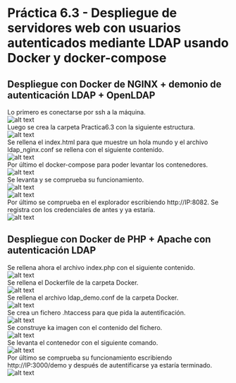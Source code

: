 # Práctica 6.3 - Despliegue de servidores web con usuarios autenticados mediante LDAP usando Docker y docker-compose

## Despliegue con Docker de NGINX + demonio de autenticación LDAP + OpenLDAP
Lo primero es conectarse por ssh a la máquina. <br>
![alt text](images5/image-23.png) <br>
Luego se crea la carpeta Practica6.3 con la siguiente estructura. <br>
![alt text](images5/image-24.png) <br>
Se rellena el index.html para que muestre un hola mundo y el archivo ldap_nginx.conf se rellena con el siguiente contenido. <br>
![alt text](images5/image-25.png) <br>
Por último el docker-compose para poder levantar los contenedores. <br>
![alt text](images5/image-30.png) <br>
Se levanta y se comprueba su funcionamiento. <br>
![alt text](images5/image-27.png) <br>
![alt text](images5/image-29.png) <br>
Por último se comprueba en el explorador escribiendo http://IP:8082. Se registra con los credenciales de antes y ya estaría. <br>
![alt text](images5/image-28.png) <br>

## Despliegue con Docker de PHP + Apache con autenticación LDAP
Se rellena ahora el archivo index.php con el siguiente contenido. <br>
![alt text](images5/image-26.png) <br>
Se rellena el Dockerfile de la carpeta Docker. <br>
![alt text](images5/image-31.png) <br>
Se rellena el archivo ldap_demo.conf de la carpeta Docker. <br>
![alt text](images5/image-32.png) <br>
Se crea un fichero .htaccess para que pida la autentificación. <br>
![alt text](images5/image-33.png) <br>
Se construye ka imagen con el contenido del fichero. <br>
![alt text](images5/image-34.png) <br>
Se levanta el contenedor con el siguiente comando. <br>
![alt text](images5/image-35.png) <br>
Por último se comprueba su funcionamiento escribiendo http://IP:3000/demo y después de autentificarse ya estaría terminado. <br>
![alt text](images5/image-36.png) <br>